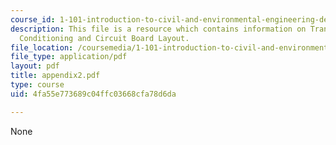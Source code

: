 ```yaml
---
course_id: 1-101-introduction-to-civil-and-environmental-engineering-design-i-fall-2006
description: This file is a resource which contains information on Transducer, Signal
  Conditioning and Circuit Board Layout.
file_location: /coursemedia/1-101-introduction-to-civil-and-environmental-engineering-design-i-fall-2006/4fa55e773689c04ffc03668cfa78d6da_appendix2.pdf
file_type: application/pdf
layout: pdf
title: appendix2.pdf
type: course
uid: 4fa55e773689c04ffc03668cfa78d6da

---
```

None